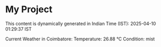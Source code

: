 # My Project

This content is dynamically generated in Indian Time (IST): 2025-04-10 01:29:37 IST


Current Weather in Coimbatore:
Temperature: 26.88 °C
Condition: mist
